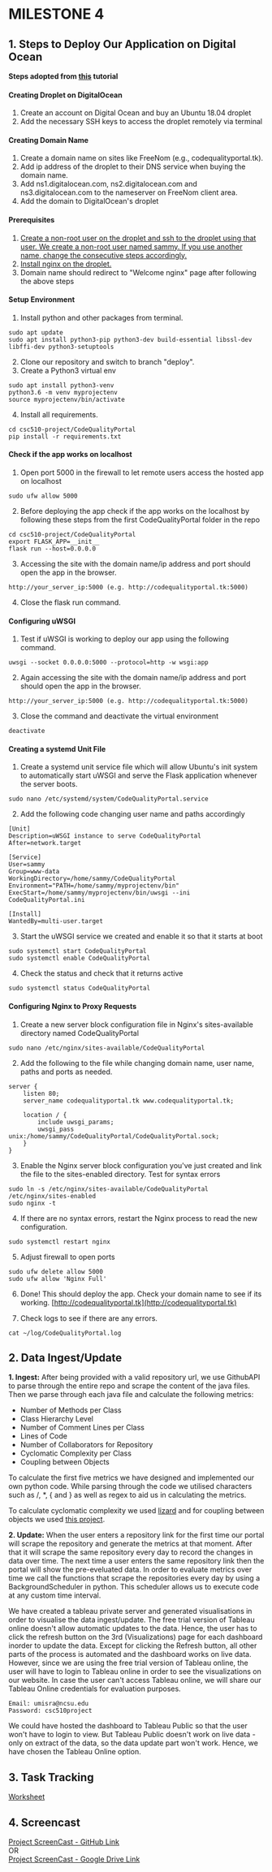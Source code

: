 
# MILESTONE 4

## 1. Steps to Deploy Our Application on Digital Ocean
**Steps adopted from [this](https://www.digitalocean.com/community/tutorials/how-to-serve-flask-applications-with-uswgi-and-nginx-on-ubuntu-18-04) tutorial** 

#### Creating Droplet on DigitalOcean
1. Create an account on Digital Ocean and buy an Ubuntu 18.04 droplet
2. Add the necessary SSH keys to access the droplet remotely via terminal

#### Creating Domain Name
1. Create a domain name on sites like FreeNom (e.g., codequalityportal.tk). 
2. Add ip address of the droplet to their DNS service when buying the domain name.
3. Add ns1.digitalocean.com, ns2.digitalocean.com and ns3.digitalocean.com to the nameserver on FreeNom client area.
4. Add the domain to DigitalOcean's droplet

#### Prerequisites
1. [Create a non-root user on the droplet and ssh to the droplet using that user. We create a non-root user named sammy. If you use another name, change the consecutive steps accordingly.](https://www.digitalocean.com/community/tutorials/initial-server-setup-with-ubuntu-18-04)
2. [Install nginx on the droplet.](https://www.digitalocean.com/community/tutorials/how-to-install-nginx-on-ubuntu-18-04)
3. Domain name should redirect to "Welcome nginx" page after following the above steps

#### Setup Environment
1. Install python and other packages from terminal.
```
sudo apt update
sudo apt install python3-pip python3-dev build-essential libssl-dev libffi-dev python3-setuptools
```
2. Clone our repository and switch to branch "deploy".
3. Create a Python3 virtual env
```
sudo apt install python3-venv
python3.6 -m venv myprojectenv
source myprojectenv/bin/activate
```
4. Install all requirements.
```
cd csc510-project/CodeQualityPortal
pip install -r requirements.txt
```

#### Check if the app works on localhost
1. Open port 5000 in the firewall to let remote users access the hosted app on localhost
```
sudo ufw allow 5000
```
2. Before deploying the app check if the app works on the localhost by following these steps from the first CodeQualityPortal folder in the repo
```
cd csc510-project/CodeQualityPortal
export FLASK_APP=__init__
flask run --host=0.0.0.0
```
3. Accessing the site with the domain name/ip address and port should open the app in the browser.
```
http://your_server_ip:5000 (e.g. http://codequalityportal.tk:5000)
```
4. Close the flask run command.

#### Configuring uWSGI
1. Test if uWSGI is working to deploy our app using the following command.
```
uwsgi --socket 0.0.0.0:5000 --protocol=http -w wsgi:app
```
2. Again accessing the site with the domain name/ip address and port should open the app in the browser.
```
http://your_server_ip:5000 (e.g. http://codequalityportal.tk:5000)
```
3. Close the command and deactivate the virtual environment
```
deactivate
```

#### Creating a systemd Unit File
1. Create a systemd unit service file which will allow Ubuntu's init system to automatically start uWSGI and serve the Flask application whenever the server boots.
```
sudo nano /etc/systemd/system/CodeQualityPortal.service
```
2. Add the following code changing user name and paths accordingly
```
[Unit]
Description=uWSGI instance to serve CodeQualityPortal
After=network.target

[Service]
User=sammy
Group=www-data
WorkingDirectory=/home/sammy/CodeQualityPortal
Environment="PATH=/home/sammy/myprojectenv/bin"
ExecStart=/home/sammy/myprojectenv/bin/uwsgi --ini CodeQualityPortal.ini

[Install]
WantedBy=multi-user.target
```
3. Start the uWSGI service we created and enable it so that it starts at boot
```
sudo systemctl start CodeQualityPortal
sudo systemctl enable CodeQualityPortal
```
4. Check the status and check that it returns active
```
sudo systemctl status CodeQualityPortal
```

#### Configuring Nginx to Proxy Requests
1. Create a new server block configuration file in Nginx's sites-available directory named CodeQualityPortal
```
sudo nano /etc/nginx/sites-available/CodeQualityPortal
```
2. Add the following to the file while changing domain name, user name, paths and ports as needed. 
```
server {
    listen 80;
    server_name codequalityportal.tk www.codequalityportal.tk;

    location / {
        include uwsgi_params;
        uwsgi_pass unix:/home/sammy/CodeQualityPortal/CodeQualityPortal.sock;
    }
}
```
3. Enable the Nginx server block configuration you've just created and link the file to the sites-enabled directory. Test for syntax errors
```
sudo ln -s /etc/nginx/sites-available/CodeQualityPortal /etc/nginx/sites-enabled
sudo nginx -t
```
4. If there are no syntax errors, restart the Nginx process to read the new configuration.
```
sudo systemctl restart nginx
```
5. Adjust firewall to open ports
```
sudo ufw delete allow 5000
sudo ufw allow 'Nginx Full'
```
6. Done! This should deploy the app. Check your domain name to see if its working. [http://codequalityportal.tk](http://codequalityportal.tk)

7. Check logs to see if there are any errors.
```
cat ~/log/CodeQualityPortal.log
```

## 2. Data Ingest/Update

**1. Ingest:** After being provided with a valid repository url, we use GithubAPI to parse through the entire repo and scrape the content of the java files. Then we parse through each java file and calculate the following metrics:
-   Number of Methods per Class
-   Class Hierarchy Level
-   Number of Comment Lines per Class
-   Lines of Code
-   Number of Collaborators for Repository
-   Cyclomatic Complexity per Class
-   Coupling between Objects

To calculate the first five metrics we have designed and implemented our own python code. While parsing through the code we utilised characters such as /, *, { and } as well as regex to aid us in calculating the metrics.

To calculate cyclomatic complexity we used [lizard](https://github.com/terryyin/lizard) and for coupling between objects we used [this project](https://github.com/mauricioaniche/ck).

**2. Update:** When the user enters a repository link for the first time our portal will scrape the repository and generate the metrics at that moment. After that it will scrape the same repository every day to record the changes in data over time. The next time a user enters the same repository link then the portal will show the pre-eveluated data. In order to evaluate metrics over time we call the functions that scrape the repositories every day by using a BackgroundScheduler in python. This scheduler allows us to execute code at any custom time interval. 


We have created a tableau private server and generated visualisations in order to visualise the data ingest/update. The free trial version of Tableau online doesn't allow automatic updates to the data. Hence, the user has to click the refresh button on the 3rd (Visualizations) page for each dashboard inorder to update the data. Except for clicking the Refresh button, all other parts of the process is automated and the dashboard works on live data. However, since we are using the free trial version of Tableau online, the user will have to login to Tableau online in order to see the visualizations on our website. In case the user can't access Tableau online, we will share our Tableau Online credentials for evaluation purposes.

```
Email: umisra@ncsu.edu
Password: csc510project
```

We could have hosted the dashboard to Tableau Public so that the user won't have to login to view. But Tableau Public doesn't work on live data - only on extract of the data, so the data update part won't work. Hence, we have chosen the Tableau Online option.

## 3. Task Tracking
[Worksheet](https://github.ncsu.edu/umisra/csc510-project/blob/master/WORKSHEET.md)


## 4. Screencast

[Project ScreenCast - GitHub Link](https://github.ncsu.edu/umisra/csc510-project/blob/master/Screencast%20-%20Milestone4.mp4)
</br>OR</br>
[Project ScreenCast - Google Drive Link](https://drive.google.com/file/d/12w6R3emzcX8scEt6BVkTMrpeO_WK4sWU/view?usp=sharing)


 
     
     
     
   
     
    

